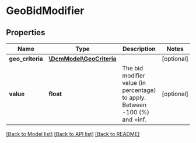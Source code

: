 # GeoBidModifier

## Properties
Name | Type | Description | Notes
------------ | ------------- | ------------- | -------------
**geo_criteria** | [**\DcmModel\GeoCriteria**](GeoCriteria.md) |  | [optional] 
**value** | **float** | The bid modifier value (in percentage) to apply. Between -100 (%) and +inf. | [optional] 

[[Back to Model list]](../README.md#documentation-for-models) [[Back to API list]](../README.md#documentation-for-api-endpoints) [[Back to README]](../README.md)


